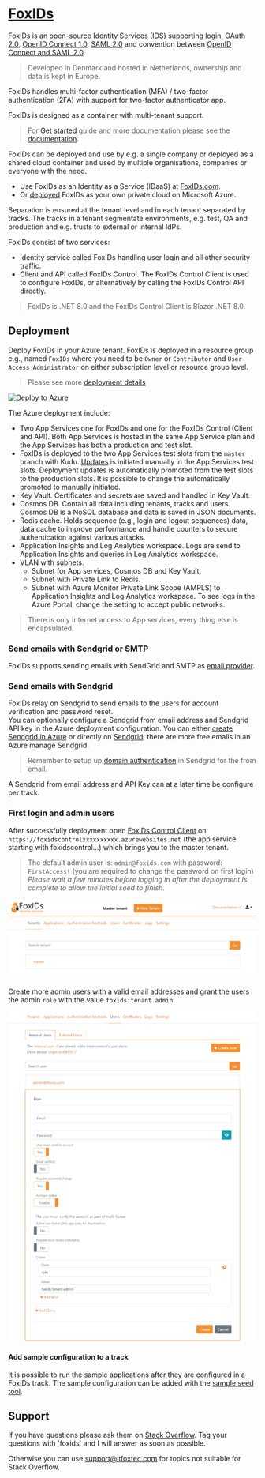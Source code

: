 # [FoxIDs](https://www.foxids.com)

FoxIDs is an open-source Identity Services (IDS) supporting [login](https://www.foxids.com/docs/login), [OAuth 2.0](https://www.foxids.com/docs/oauth-2.0), [OpenID Connect 1.0](https://www.foxids.com/docs/oidc), [SAML 2.0](https://www.foxids.com/docs/saml-2.0) and convention between [OpenID Connect and SAML 2.0](https://www.foxids.com/docs/parties).

> Developed in Denmark and hosted in Netherlands, ownership and data is kept in Europe.

FoxIDs handles multi-factor authentication (MFA) / two-factor authentication (2FA) with support for two-factor authenticator app.

FoxIDs is designed as a container with multi-tenant support. 

> For [Get started](https://www.foxids.com/docs/get-started) guide and more documentation please see the [documentation](https://www.foxids.com/docs).

FoxIDs can be deployed and use by e.g. a single company or deployed as a shared cloud container and used by multiple organisations, companies or everyone with the need.  

- Use FoxIDs as an Identity as a Service (IDaaS) at [FoxIDs.com](https://foxids.com).
- Or [deployed](https://www.foxids.com/docs/deployment) FoxIDs as your own private cloud on Microsoft Azure.

Separation is ensured at the tenant level and in each tenant separated by tracks. The tracks in a tenant segmentate environments, e.g. test, QA and production and e.g. trusts to external or internal IdPs.

FoxIDs consist of two services:

- Identity service called FoxIDs handling user login and all other security traffic.
- Client and API called FoxIDs Control. The FoxIDs Control Client is used to configure FoxIDs, or alternatively by calling the FoxIDs Control API directly.

> FoxIDs is .NET 8.0 and the FoxIDs Control Client is Blazor .NET 8.0.

## Deployment

Deploy FoxIDs in your Azure tenant. FoxIDs is deployed in a resource group e.g., named `FoxIDs` where you need to be `Owner` or `Contributor` and `User Access Administrator` on either subscription level or resource group level.

> Please see more [deployment details](https://www.foxids.com/docs/deployment)

[![Deploy to Azure](https://aka.ms/deploytoazurebutton)](https://portal.azure.com/#create/Microsoft.Template/uri/https%3A%2F%2Fraw.githubusercontent.com%2FITfoxtec%2FFoxIDs%2Fmaster%2Fazuredeploy.json)

The Azure deployment include:

- Two App Services one for FoxIDs and one for the FoxIDs Control (Client and API). Both App Services is hosted in the same App Service plan and the App Services has both a production and test slot. 
- FoxIDs is deployed to the two App Services test slots from the `master` branch with Kudu. [Updates](https://www.foxids.com/docs/update) is initiated manually in the App Services test slots. Deployment updates is automatically promoted from the test slots to the production slots. It is possible to change the automatically promoted to manually initiated.
- Key Vault. Certificates and secrets are saved and handled in Key Vault.
- Cosmos DB. Contain all data including tenants, tracks and users. Cosmos DB is a NoSQL database and data is saved in JSON documents.
- Redis cache. Holds sequence (e.g., login and logout sequences) data, data cache to improve performance and handle counters to secure authentication against various attacks.
- Application Insights and Log Analytics workspace. Logs are send to Application Insights and queries in Log Analytics workspace.
- VLAN with subnets.
  - Subnet for App services, Cosmos DB and Key Vault. 
  - Subnet with Private Link to Redis.
  - Subnet with Azure Monitor Private Link Scope (AMPLS) to Application Insights and Log Analytics workspace. To see logs in the Azure Portal, change the setting to accept public networks.

> There is only Internet access to App services, every thing else is encapsulated.

### Send emails with Sendgrid or SMTP
FoxIDs supports sending emails with SendGrid and SMTP as [email provider](https://www.foxids.com/docs/email).

### Send emails with Sendgrid
FoxIDs relay on Sendgrid to send emails to the users for account verification and password reset.  
You can optionally configure a Sendgrid from email address and Sendgrid API key in the Azure deployment configuration. You can either [create Sendgrid in Azure](https://docs.microsoft.com/en-us/azure/sendgrid-dotnet-how-to-send-email) or directly on [Sendgrid](https://Sendgrid.com), there are more free emails in an Azure manage Sendgrid.

> Remember to setup up [domain authentication](https://sendgrid.com/docs/ui/account-and-settings/how-to-set-up-domain-authentication/) in Sendgrid for the from email.

A Sendgrid from email address and API Key can at a later time be configure per track.

### First login and admin users
After successfully deployment open [FoxIDs Control Client](control.md#foxids-control-client) on `https://foxidscontrolxxxxxxxxxx.azurewebsites.net` (the app service starting with foxidscontrol...) which brings you to the master tenant.

> The default admin user is: `admin@foxids.com` with password: `FirstAccess!` (you are required to change the password on first login)
> *Please wait a few minutes before logging in after the deployment is complete to allow the initial seed to finish.*

![FoxIDs Control Client - Master tenant](docs/images/master-tenant2.png)

Create more admin users with a valid email addresses and grant the users the admin `role` with the value `foxids:tenant.admin`.

![FoxIDs Control Client - Master tenant admin user](docs/images/master-tenant-admin-user.png)

#### Add sample configuration to a track

It is possible to run the sample applications after they are configured in a FoxIDs track. The sample configuration can be added with the [sample seed tool](docs/samples.md#configure-samples-in-foxids-track).

## Support

If you have questions please ask them on [Stack Overflow](https://stackoverflow.com/questions/tagged/foxids). Tag your questions with 'foxids' and I will answer as soon as possible.

Otherwise you can use [support@itfoxtec.com](mailto:support@itfoxtec.com?subject=FoxIDs) for topics not suitable for Stack Overflow.
